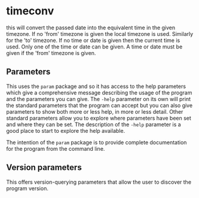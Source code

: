 <!-- Created by mkdoc DO NOT EDIT. -->

# timeconv

this will convert the passed date into the equivalent time in the given
timezone\. If no &apos;from&apos; timezone is given the local timezone is used\.
Similarly for the &apos;to&apos; timezone\. If no time or date is given then the
current time is used\. Only one of the time or date can be given\. A time or
date must be given if the &apos;from&apos; timezone is given\.



<!-- This file is inserted into markdown files generated by mkdoc -->
<!-- if the program being documented depends on this module       -->
<!-- ============================================================ -->
<!-- See github.com/snivelingsa/utilities/mkdoc                     -->
## Parameters

This uses the `param` package and so it has access to the help parameters
which give a comprehensive message describing the usage of the program and
the parameters you can give. The `-help` parameter on its own will print the
standard parameters that the program can accept but you can also give
parameters to show both more or less help, in more or less detail. Other
standard parameters allow you to explore where parameters have been set and
where they can be set. The description of the `-help` parameter is a good
place to start to explore the help available.

The intention of the `param` package is to provide complete documentation
for the program from the command line.


<!-- This file is inserted into markdown files generated by mkdoc -->
<!-- if the program being documented depends on this module       -->
<!-- ============================================================ -->
<!-- See github.com/snivelingsa/utilities/mkdoc                     -->
## Version parameters

This offers version-querying parameters that allow the user to discover the
program version.
